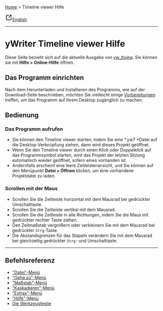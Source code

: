 [Home](..) > Timeline viewer Hilfe

![external-link](images/external-link.png)[English](https://peter88213.github.io/yw_tlview/help/)

---

# yWriter Timeline viewer Hilfe

Diese Seite bezieht sich auf die aktuelle Ausgabe von 
[yw_tlview](https://github.com/peter88213/yw_tlview/). 
Sie können sie mit **Hilfe > Online-Hilfe** öffnen.


## Das Programm einrichten 

Nach dem Herunterladen und Installieren des Programms, wie auf der Download-Seite 
beschrieben, möchten Sie vielleicht einige [Vorbereitungen](preparations.md) treffen, 
um das Programm auf Ihrem Desktop zugänglich zu machen. 
 

## Bedienung

### Das Programm aufrufen

- Sie können den Timeline viewer starten, indem Sie eine *.yw7 *Datei 
  auf die Desktop-Verknüpfung ziehen, dann wird dieses Projekt geöffnet. 
- Wenn Sie den Timeline viewer durch einen Klick oder Doppelklick auf das
  Programmsymbol starten, wird das Projekt der letzten Sitzung automatisch wieder geöffnet, 
  sofern eines vorhanden ist.
- Andernfalls erscheint eine leere Zeitleistenansicht, und Sie können auf den Menüpunkt 
  **Datei > Öffnen** klicken, um eine vorhandene Projektdatei zu laden. 


### Scrollen mit der Maus

-   Scrollen Sie die Zeitleiste horizontal mit dem Mausrad bei
    gedrückter Umschalttaste.
-   Scrollen Sie die Zeitleiste vertikal mit dem Mausrad.
-   Scrollen Sie die Zeitleiste in alle Richtungen, indem Sie die Maus
    mit gedrückter rechter Taste ziehen.
-   Den Zeitmaßstab vergrößern oder verkleinern Sie mit dem Mausrad bei
    gedrückter `Strg`-Taste.
-   Die Abstandsgrenzen für das Stapeln verändern Sie mit dem Mausrad
    bei gleichzeitig gedrückter `Strg`- und Umschalttaste.

---

## Befehlsreferenz

- ["Datei"-Menü](file_menu.md)
- ["Gehe zu"-Menü](go_to_menu.md)
- ["Maßstab"-Menü](scale_menu.md)
- ["Kaskadieren"-Menü](cascading.md)
- ["Extras"-Menü](tools_menu.md)
- ["Hilfe"-Menü](help_menu.md)
- [Die Werkzeugleiste](toolbar.md) 



